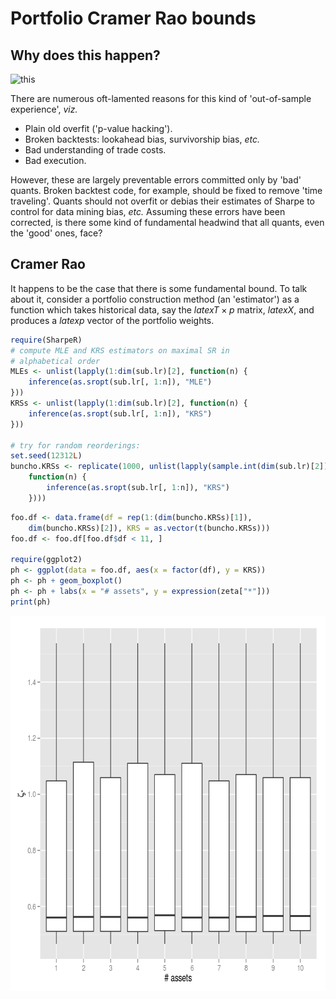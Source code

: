 

# Portfolio Cramer Rao bounds

## Why does this happen?

![this](http://www.imgur.com/5oOkkSR.jpg)

There are numerous oft-lamented reasons for this kind of 'out-of-sample
experience', _viz._

* Plain old overfit ('p-value hacking').
* Broken backtests: lookahead bias, survivorship bias, _etc._
* Bad understanding of trade costs. 
* Bad execution.

However, these are largely preventable errors committed only by 'bad' quants.
Broken backtest code, for example, should be fixed to remove 'time traveling'.
Quants should not overfit or debias their estimates of Sharpe to control for
data mining bias, _etc._ Assuming these errors have been corrected, is there
some kind of fundamental headwind that all quants, even the 'good' ones, face?

## Cramer Rao

It happens to be the case that there is some fundamental bound. To talk about
it, consider a portfolio construction method (an 'estimator') as a function
which takes historical data, say the $latex T \times p$ matrix, $latex X$, and 
produces a $latex p$ vector of the portfolio weights.




```r
require(SharpeR)
# compute MLE and KRS estimators on maximal SR in
# alphabetical order
MLEs <- unlist(lapply(1:dim(sub.lr)[2], function(n) {
    inference(as.sropt(sub.lr[, 1:n]), "MLE")
}))
KRSs <- unlist(lapply(1:dim(sub.lr)[2], function(n) {
    inference(as.sropt(sub.lr[, 1:n]), "KRS")
}))

# try for random reorderings:
set.seed(12312L)
buncho.KRSs <- replicate(1000, unlist(lapply(sample.int(dim(sub.lr)[2]), 
    function(n) {
        inference(as.sropt(sub.lr[, 1:n]), "KRS")
    })))
```


```r
foo.df <- data.frame(df = rep(1:(dim(buncho.KRSs)[1]), 
    dim(buncho.KRSs)[2]), KRS = as.vector(t(buncho.KRSs)))
foo.df <- foo.df[foo.df$df < 11, ]

require(ggplot2)
ph <- ggplot(data = foo.df, aes(x = factor(df), y = KRS))
ph <- ph + geom_boxplot()
ph <- ph + labs(x = "# assets", y = expression(zeta["*"]))
print(ph)
```

<img src="figure/readme_plot_KRS_sp100-1.png" title="plot of chunk plot_KRS_sp100" alt="plot of chunk plot_KRS_sp100" width="700px" height="600px" />


